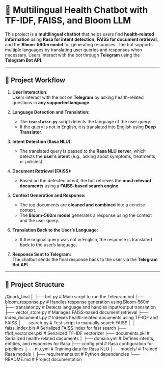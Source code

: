# 🏥 Multilingual Health Chatbot with TF-IDF, FAISS, and Bloom LLM

This project is a **multilingual chatbot** that helps users find **health-related information** using **Rasa for intent detection**, **FAISS for document retrieval**, and the **Bloom-560m model** for generating responses. The bot supports multiple languages by translating user queries and responses when necessary. Users interact with the bot through **Telegram** using the **Telegram Bot API**.

---

## 🚀 Project Workflow

1. **User Interaction:**  
   Users interact with the bot on **Telegram** by asking health-related questions in **any supported language**.

2. **Language Detection and Translation:**  
   - The **`translator.py`** script detects the language of the user query.
   - If the query is not in English, it is translated into English using **Deep Translator**.

3. **Intent Detection (Rasa NLU):**  
   - The translated query is passed to the **Rasa NLU server**, which detects the **user’s intent** (e.g., asking about symptoms, treatments, or policies).

4. **Document Retrieval (FAISS):**  
   - Based on the detected intent, the bot retrieves the **most relevant documents** using a **FAISS-based search engine**.

5. **Context Generation and Response:**  
   - The top documents are **cleaned and combined** into a concise context.
   - The **Bloom-560m model** generates a response using the context and the user query.

6. **Translation Back to the User’s Language:**  
   - If the original query was not in English, the response is translated back to the user’s language.

7. **Response Sent to Telegram:**  
   The chatbot sends the final response back to the user via the **Telegram Bot API**.

---

## 📂 Project Structure
/Quark_final
│
├── bot.py                      # Main script to run the Telegram bot
├── bloom_response.py           # Handles response generation using Bloom-560m
├── translator.py               # Detects language and handles input/output translation
├── vector_store.py             # Manages FAISS-based document retrieval
├── index_documents.py          # Indexes health-related documents using TF-IDF and FAISS
├── search.py                   # Test script to manually search FAISS
│
├── faiss_index.bin             # Serialized FAISS index for fast search
├── tfidf_vectorizer.pkl        # Serialized TF-IDF vectorizer
├── documents.pkl               # Serialized health-related documents
│
├── domain.yml                  # Defines intents, entities, and responses for Rasa
├── config.yml                  # Rasa configuration for pipelines
├── nlu.yml                     # Training data for Rasa NLU
├── models/                     # Trained Rasa models
│
├── requirements.txt            # Python dependencies
└── README.md                   # Project documentation
